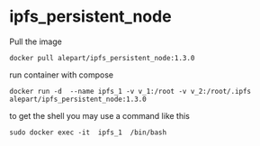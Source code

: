 # ipfs_persistent_node

Pull the image
```
docker pull alepart/ipfs_persistent_node:1.3.0
```
run container with compose
```
docker run -d  --name ipfs_1 -v v_1:/root -v v_2:/root/.ipfs  alepart/ipfs_persistent_node:1.3.0
```

to get the shell you may use a command like this
```
sudo docker exec -it  ipfs_1  /bin/bash
```

